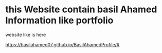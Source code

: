 # this Website contain basil Ahamed Information like portfolio
website like is here

https://basilahamed07.github.io/BasilAhamedProfile/#

